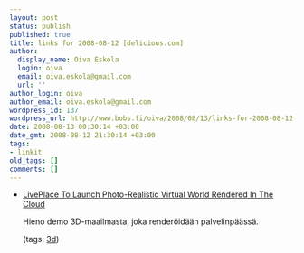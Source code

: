 ```yaml
---
layout: post
status: publish
published: true
title: links for 2008-08-12 [delicious.com]
author:
  display_name: Oiva Eskola
  login: oiva
  email: oiva.eskola@gmail.com
  url: ''
author_login: oiva
author_email: oiva.eskola@gmail.com
wordpress_id: 137
wordpress_url: http://www.bobs.fi/oiva/2008/08/13/links-for-2008-08-12-deliciouscom/
date: 2008-08-13 00:30:14 +03:00
date_gmt: 2008-08-12 21:30:14 +03:00
tags:
- linkit
old_tags: []
comments: []
---
```

<ul class="delicious">
<li>
<div class="delicious-link"><a href="http://www.techcrunch.com/2008/08/11/liveplace-to-launch-photo-realistic-virtual-world-rendered-in-the-cloud/">LivePlace To Launch Photo-Realistic Virtual World Rendered In The Cloud</a></div></p>
<div class="delicious-extended">Hieno demo 3D-maailmasta, joka renderöidään palvelinpäässä.</div></p>
<div class="delicious-tags">(tags: <a href="http://delicious.com/oiva/3d">3d</a>)</div><br />
            </li></ul>
